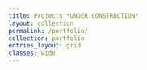 ```yaml
---
title: Projects *UNDER CONSTRUCTION*
layout: collection
permalink: /portfolio/
collection: portfolio
entries_layout: grid
classes: wide
---
```


